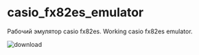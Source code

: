 # casio_fx82es_emulator
Рабочий эмулятор casio fx82es. Working casio fx82es emulator.

![download](https://github.com/plaguedoc000/casio_fx82es_emulator/assets/67594729/9b29045a-4877-4cad-8d94-cc8e7edd0a1d)
